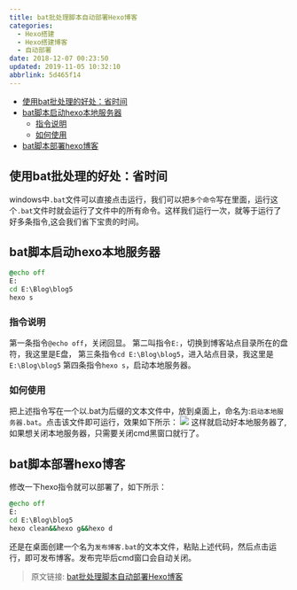 ```yaml
---
title: bat批处理脚本自动部署Hexo博客
categories: 
  - Hexo搭建
  - Hexo搭建博客
  - 自动部署
date: 2018-12-07 00:23:50
updated: 2019-11-05 10:32:10
abbrlink: 5d465f14
---
```

- [使用bat批处理的好处：省时间](/blog/5d465f14/#使用bat批处理的好处：省时间)
- [bat脚本启动hexo本地服务器](/blog/5d465f14/#bat脚本启动hexo本地服务器)
    - [指令说明](/blog/5d465f14/#指令说明)
    - [如何使用](/blog/5d465f14/#如何使用)
- [bat脚本部署hexo博客](/blog/5d465f14/#bat脚本部署hexo博客)

<!--more-->
<script src="https://cdn.bootcss.com/jquery/3.4.0/jquery.slim.min.js"></script>
<script>$(document).ready(function () {$(".post-body > ul:nth-child(1)").hide();});</script>

<!--end-->
## 使用bat批处理的好处：省时间 ##
windows中`.bat`文件可以直接点击运行，我们可以把`多个命令`写在里面，运行这个`.bat`文件时就会运行了文件中的所有命令。这样我们运行一次，就等于运行了好多条指令,这会我们省下宝贵的时间。
## bat脚本启动hexo本地服务器 ##
```bat
@echo off
E:
cd E:\Blog\blog5
hexo s
```
### 指令说明 ###
第一条指令`@echo off`，关闭回显。
第二叫指令`E:`，切换到博客站点目录所在的盘符，我这里是E盘，
第三条指令`cd E:\Blog\blog5`，进入站点目录，我这里是`E:\Blog\blog5`
第四条指令`hexo s`，启动本地服务器。
### 如何使用 ###
把上述指令写在一个以.bat为后缀的文本文件中，放到桌面上，命名为:`启动本地服务器.bat`。点击该文件即可运行，效果如下所示：
![](https://image-1257720033.cos.ap-shanghai.myqcloud.com/blog/hexoSettings/bathexo/startlocal.png)
这样就启动好本地服务器了,如果想关闭本地服务器，只需要关闭cmd黑窗口就行了。
## bat脚本部署hexo博客 ##
修改一下hexo指令就可以部署了，如下所示：
```bat
@echo off
E:
cd E:\Blog\blog5
hexo clean&&hexo g&&hexo d
```
还是在桌面创建一个名为`发布博客.bat`的文本文件，粘贴上述代码，然后点击运行，即可发布博客。发布完毕后cmd窗口会自动关闭。
>原文链接: [bat批处理脚本自动部署Hexo博客](https://lanlan2017.github.io/blog/5d465f14/)
